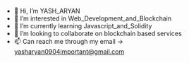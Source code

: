 - 👋 Hi, I’m YASH_ARYAN
- 👀 I’m interested in Web_Development_and_Blockchain
- 🌱 I’m currently learning Javascript_and_Solidity
- 💞️ I’m looking to collaborate on blockchain based services
- 📫 Can reach me through my email -> yasharyan0904important@gmail.com

<!---
yasharyan0904important/yasharyan0904important is a ✨ special ✨ repository because its `README.md` (this file) appears on your GitHub profile.
You can click the Preview link to take a look at your changes.
--->
